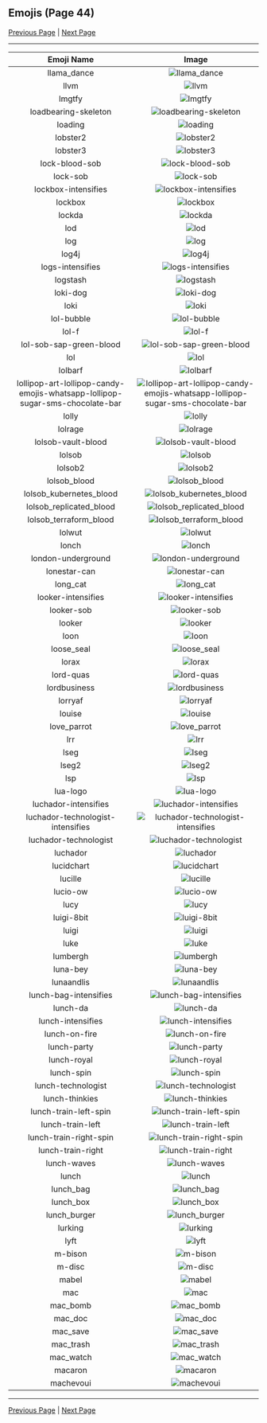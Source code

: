 
  ## Emojis (Page 44)

  [Previous Page](/docs/hashicorp/page-l-0043.md)
   | [Next Page](/docs/hashicorp/page-m-0045.md)

  <hr />

  |Emoji Name|Image|
  | :-: | :-: |
  |llama_dance| ![llama_dance](/emojis/hashicorp/llama_dance.gif)|
  |llvm| ![llvm](/emojis/hashicorp/llvm.png)|
  |lmgtfy| ![lmgtfy](/emojis/hashicorp/lmgtfy.gif)|
  |loadbearing-skeleton| ![loadbearing-skeleton](/emojis/hashicorp/loadbearing-skeleton.png)|
  |loading| ![loading](/emojis/hashicorp/loading.gif)|
  |lobster2| ![lobster2](/emojis/hashicorp/lobster2.png)|
  |lobster3| ![lobster3](/emojis/hashicorp/lobster3.jpg)|
  |lock-blood-sob| ![lock-blood-sob](/emojis/hashicorp/lock-blood-sob.png)|
  |lock-sob| ![lock-sob](/emojis/hashicorp/lock-sob.png)|
  |lockbox-intensifies| ![lockbox-intensifies](/emojis/hashicorp/lockbox-intensifies.gif)|
  |lockbox| ![lockbox](/emojis/hashicorp/lockbox.png)|
  |lockda| ![lockda](/emojis/hashicorp/lockda.png)|
  |lod| ![lod](/emojis/hashicorp/lod.png)|
  |log| ![log](/emojis/hashicorp/log.png)|
  |log4j| ![log4j](/emojis/hashicorp/log4j.png)|
  |logs-intensifies| ![logs-intensifies](/emojis/hashicorp/logs-intensifies.gif)|
  |logstash| ![logstash](/emojis/hashicorp/logstash.png)|
  |loki-dog| ![loki-dog](/emojis/hashicorp/loki-dog.png)|
  |loki| ![loki](/emojis/hashicorp/loki.png)|
  |lol-bubble| ![lol-bubble](/emojis/hashicorp/lol-bubble.gif)|
  |lol-f| ![lol-f](/emojis/hashicorp/lol-f.png)|
  |lol-sob-sap-green-blood| ![lol-sob-sap-green-blood](/emojis/hashicorp/lol-sob-sap-green-blood.png)|
  |lol| ![lol](/emojis/hashicorp/lol.jpg)|
  |lolbarf| ![lolbarf](/emojis/hashicorp/lolbarf.png)|
  |lollipop-art-lollipop-candy-emojis-whatsapp-lollipop-sugar-sms-chocolate-bar| ![lollipop-art-lollipop-candy-emojis-whatsapp-lollipop-sugar-sms-chocolate-bar](/emojis/hashicorp/lollipop-art-lollipop-candy-emojis-whatsapp-lollipop-sugar-sms-chocolate-bar.png)|
  |lolly| ![lolly](/emojis/hashicorp/lolly.png)|
  |lolrage| ![lolrage](/emojis/hashicorp/lolrage.jpg)|
  |lolsob-vault-blood| ![lolsob-vault-blood](/emojis/hashicorp/lolsob-vault-blood.png)|
  |lolsob| ![lolsob](/emojis/hashicorp/lolsob.png)|
  |lolsob2| ![lolsob2](/emojis/hashicorp/lolsob2.png)|
  |lolsob_blood| ![lolsob_blood](/emojis/hashicorp/lolsob_blood.png)|
  |lolsob_kubernetes_blood| ![lolsob_kubernetes_blood](/emojis/hashicorp/lolsob_kubernetes_blood.png)|
  |lolsob_replicated_blood| ![lolsob_replicated_blood](/emojis/hashicorp/lolsob_replicated_blood.png)|
  |lolsob_terraform_blood| ![lolsob_terraform_blood](/emojis/hashicorp/lolsob_terraform_blood.png)|
  |lolwut| ![lolwut](/emojis/hashicorp/lolwut.png)|
  |lonch| ![lonch](/emojis/hashicorp/lonch.png)|
  |london-underground| ![london-underground](/emojis/hashicorp/london-underground.png)|
  |lonestar-can| ![lonestar-can](/emojis/hashicorp/lonestar-can.png)|
  |long_cat| ![long_cat](/emojis/hashicorp/long_cat.png)|
  |looker-intensifies| ![looker-intensifies](/emojis/hashicorp/looker-intensifies.gif)|
  |looker-sob| ![looker-sob](/emojis/hashicorp/looker-sob.png)|
  |looker| ![looker](/emojis/hashicorp/looker.png)|
  |loon| ![loon](/emojis/hashicorp/loon.png)|
  |loose_seal| ![loose_seal](/emojis/hashicorp/loose_seal.png)|
  |lorax| ![lorax](/emojis/hashicorp/lorax.png)|
  |lord-quas| ![lord-quas](/emojis/hashicorp/lord-quas.gif)|
  |lordbusiness| ![lordbusiness](/emojis/hashicorp/lordbusiness.png)|
  |lorryaf| ![lorryaf](/emojis/hashicorp/lorryaf.png)|
  |louise| ![louise](/emojis/hashicorp/louise.jpg)|
  |love_parrot| ![love_parrot](/emojis/hashicorp/love_parrot.gif)|
  |lrr| ![lrr](/emojis/hashicorp/lrr.png)|
  |lseg| ![lseg](/emojis/hashicorp/lseg.png)|
  |lseg2| ![lseg2](/emojis/hashicorp/lseg2.png)|
  |lsp| ![lsp](/emojis/hashicorp/lsp.gif)|
  |lua-logo| ![lua-logo](/emojis/hashicorp/lua-logo.png)|
  |luchador-intensifies| ![luchador-intensifies](/emojis/hashicorp/luchador-intensifies.gif)|
  |luchador-technologist-intensifies| ![luchador-technologist-intensifies](/emojis/hashicorp/luchador-technologist-intensifies.gif)|
  |luchador-technologist| ![luchador-technologist](/emojis/hashicorp/luchador-technologist.png)|
  |luchador| ![luchador](/emojis/hashicorp/luchador.png)|
  |lucidchart| ![lucidchart](/emojis/hashicorp/lucidchart.png)|
  |lucille| ![lucille](/emojis/hashicorp/lucille.png)|
  |lucio-ow| ![lucio-ow](/emojis/hashicorp/lucio-ow.png)|
  |lucy| ![lucy](/emojis/hashicorp/lucy.jpg)|
  |luigi-8bit| ![luigi-8bit](/emojis/hashicorp/luigi-8bit.png)|
  |luigi| ![luigi](/emojis/hashicorp/luigi.png)|
  |luke| ![luke](/emojis/hashicorp/luke.png)|
  |lumbergh| ![lumbergh](/emojis/hashicorp/lumbergh.jpg)|
  |luna-bey| ![luna-bey](/emojis/hashicorp/luna-bey.jpg)|
  |lunaandlis| ![lunaandlis](/emojis/hashicorp/lunaandlis.png)|
  |lunch-bag-intensifies| ![lunch-bag-intensifies](/emojis/hashicorp/lunch-bag-intensifies.gif)|
  |lunch-da| ![lunch-da](/emojis/hashicorp/lunch-da.png)|
  |lunch-intensifies| ![lunch-intensifies](/emojis/hashicorp/lunch-intensifies.gif)|
  |lunch-on-fire| ![lunch-on-fire](/emojis/hashicorp/lunch-on-fire.gif)|
  |lunch-party| ![lunch-party](/emojis/hashicorp/lunch-party.gif)|
  |lunch-royal| ![lunch-royal](/emojis/hashicorp/lunch-royal.png)|
  |lunch-spin| ![lunch-spin](/emojis/hashicorp/lunch-spin.gif)|
  |lunch-technologist| ![lunch-technologist](/emojis/hashicorp/lunch-technologist.png)|
  |lunch-thinkies| ![lunch-thinkies](/emojis/hashicorp/lunch-thinkies.png)|
  |lunch-train-left-spin| ![lunch-train-left-spin](/emojis/hashicorp/lunch-train-left-spin.gif)|
  |lunch-train-left| ![lunch-train-left](/emojis/hashicorp/lunch-train-left.png)|
  |lunch-train-right-spin| ![lunch-train-right-spin](/emojis/hashicorp/lunch-train-right-spin.gif)|
  |lunch-train-right| ![lunch-train-right](/emojis/hashicorp/lunch-train-right.png)|
  |lunch-waves| ![lunch-waves](/emojis/hashicorp/lunch-waves.gif)|
  |lunch| ![lunch](/emojis/hashicorp/lunch.png)|
  |lunch_bag| ![lunch_bag](/emojis/hashicorp/lunch_bag.png)|
  |lunch_box| ![lunch_box](/emojis/hashicorp/lunch_box.gif)|
  |lunch_burger| ![lunch_burger](/emojis/hashicorp/lunch_burger.gif)|
  |lurking| ![lurking](/emojis/hashicorp/lurking.png)|
  |lyft| ![lyft](/emojis/hashicorp/lyft.png)|
  |m-bison| ![m-bison](/emojis/hashicorp/m-bison.png)|
  |m-disc| ![m-disc](/emojis/hashicorp/m-disc.png)|
  |mabel| ![mabel](/emojis/hashicorp/mabel.png)|
  |mac| ![mac](/emojis/hashicorp/mac.png)|
  |mac_bomb| ![mac_bomb](/emojis/hashicorp/mac_bomb.png)|
  |mac_doc| ![mac_doc](/emojis/hashicorp/mac_doc.png)|
  |mac_save| ![mac_save](/emojis/hashicorp/mac_save.png)|
  |mac_trash| ![mac_trash](/emojis/hashicorp/mac_trash.png)|
  |mac_watch| ![mac_watch](/emojis/hashicorp/mac_watch.png)|
  |macaron| ![macaron](/emojis/hashicorp/macaron.jpg)|
  |machevoui| ![machevoui](/emojis/hashicorp/machevoui.png)|

  <hr/>
  
  [Previous Page](/docs/hashicorp/page-l-0043.md)
   | [Next Page](/docs/hashicorp/page-m-0045.md)